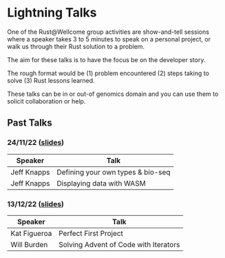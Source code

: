 # Lightning Talks

One of the Rust@Wellcome group activities are show-and-tell sessions where a speaker takes 3 to 5 minutes to speak on a personal project, or walk us through their Rust solution to a problem. 

The aim for these talks is to have the focus be on the developer story. 

The rough format would be (1) problem encountered (2) steps taking to solve (3) Rust lessons learned.

These talks can be in or out-of genomics domain and you can use them to solicit collaboration or help.

## Past Talks

### 24/11/22 ([slides](./RUG-1st-meeting.pdf))

| Speaker     | Talk                              |
| ----------- | --------------------------------- |
| Jeff Knapps | Defining your own types & bio-seq |
| Jeff Knapps | Displaying data with WASM         |

### 13/12/22 ([slides](./RUG-2nd-meeting.pdf))

| Speaker      | Talk                                  |
| ------------ | ------------------------------------- |
| Kat Figueroa | Perfect First Project                 |
| Will Burden  | Solving Advent of Code with Iterators |
